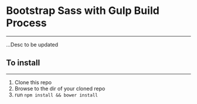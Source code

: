 # Bootstrap Sass with Gulp Build Process
---

...Desc to be updated

## To install
---
1. Clone this repo
2. Browse to the dir of your cloned repo
3. run `npm install && bower install`
